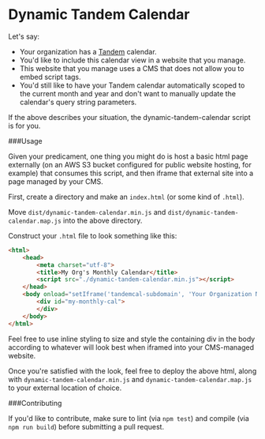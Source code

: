 Dynamic Tandem Calendar
=========

Let's say:

- Your organization has a [Tandem](https://www.tandemcal.com/) calendar.
- You'd like to include this calendar view in a website that you manage.
- This website that you manage uses a CMS that does not allow you to embed script tags.
- You'd still like to have your Tandem calendar automatically scoped to the current month and year and don't want to manually update the calendar's query string parameters.

If the above describes your situation, the dynamic-tandem-calendar script is for you.

###Usage

Given your predicament, one thing you might do is host a basic html page externally (on an AWS S3 bucket configured for public website hosting, for example) that consumes this script, and then iframe that external site into a page managed by your CMS.

First, create a directory and make an `index.html` (or some kind of `.html`).

Move `dist/dynamic-tandem-calendar.min.js` and `dist/dynamic-tandem-calendar.map.js` into the above directory.
  
Construct your `.html` file to look something like this:
  
```html
<html>
	<head>
		<meta charset="utf-8">
		<title>My Org's Monthly Calendar</title>
		<script src="./dynamic-tandem-calendar.min.js"></script>
	</head>
	<body onload="setIframe('tandemcal-subdomain', 'Your Organization Name', 'Numerical Filter Code', 'Desired View: year, month, week, day, or list', 'my-monthly-cal')">
		<div id="my-monthly-cal">
		</div>
	</body>
</html>
```  

Feel free to use inline styling to size and style the containing div in the body according to whatever will look best when iframed into your CMS-managed website.

Once you're satisfied with the look, feel free to deploy the above html, along with `dynamic-tandem-calendar.min.js` and `dynamic-tandem-calendar.map.js` to your external location of choice. 

###Contributing

If you'd like to contribute, make sure to lint (via `npm test`) and compile (via `npm run build`) before submitting a pull request.